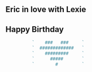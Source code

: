 ## Eric in love with Lexie

## Happy Birthday

```markdown
          `    ###   ###     `
          `  #############   `
          `    #########     `
          `      #####       `
          `        #         `
```
